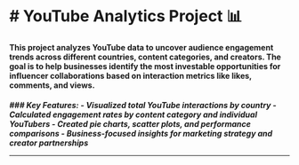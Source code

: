 <h1># YouTube Analytics Project 📊</h1>

<h4>This project analyzes YouTube data to uncover audience engagement trends across different countries, content categories, and creators. The goal is to help businesses identify the most investable opportunities for influencer collaborations based on interaction metrics like likes, comments, and views.</h4>

<h5>### Key Features:
- Visualized total YouTube interactions by country
- Calculated engagement rates by content category and individual YouTubers
- Created pie charts, scatter plots, and performance comparisons
- Business-focused insights for marketing strategy and creator partnerships

---
</h5>
